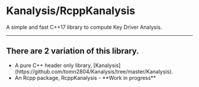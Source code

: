 # Kanalysis/RcppKanalysis
A simple and fast C++17 library to compute Key Driver Analysis.

---

## There are 2 variation of this library.
<ul>
<li>A pure C++ header only library, [Kanalysis](https://github.com/tomn2804/Kanalysis/tree/master/Kanalysis).</li>
<li>An Rcpp package, RcppKanalysis - **Work in progress**</li>
</ul>